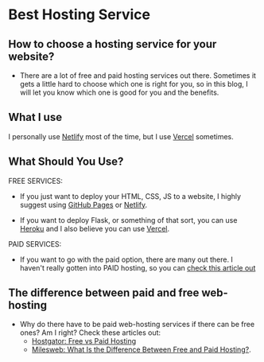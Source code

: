 # Best Hosting Service

## How to choose a hosting service for your website?

- There are a lot of free and paid hosting services out there. Sometimes it gets a little hard to choose which one is right for you, so in this blog, I will let you know which one is good for you and the benefits.

## What I use
I personally use [Netlify](https://www.netlify.com/) most of the time, but I use [Vercel](https://vercel.com/) sometimes.


## What Should You Use?
 FREE SERVICES:
  - If you just want to deploy your HTML, CSS, JS to a website, I highly suggest using [GitHub Pages](https://pages.github.com/) or [Netlify](https://www.netlify.com).

  - If you want to deploy Flask, or something of that sort, you can use [Heroku](herokuapp.com) and I also believe you can use [Vercel](https://vercel.com).

 PAID SERVICES:
   - If you want to go with the paid option, there are many out there. I haven't really gotten into PAID hosting, so you can [check this article out](https://www.quicksprout.com/best-web-hosting/)
   
   
## The difference between paid and free web-hosting
   - Why do there have to be paid web-hosting services if there can be free ones? Am I right? Check these articles out:
       - [Hostgator: Free vs Paid Hosting](https://www.hostgator.com/blog/free-hosting-vs-paid-hosting/)
       - [Milesweb: What Is the Difference Between Free and Paid Hosting?](https://www.milesweb.in/blog/hosting/free-hosting-vs-paid-hosting-know-the-10-remarkable-differences).
